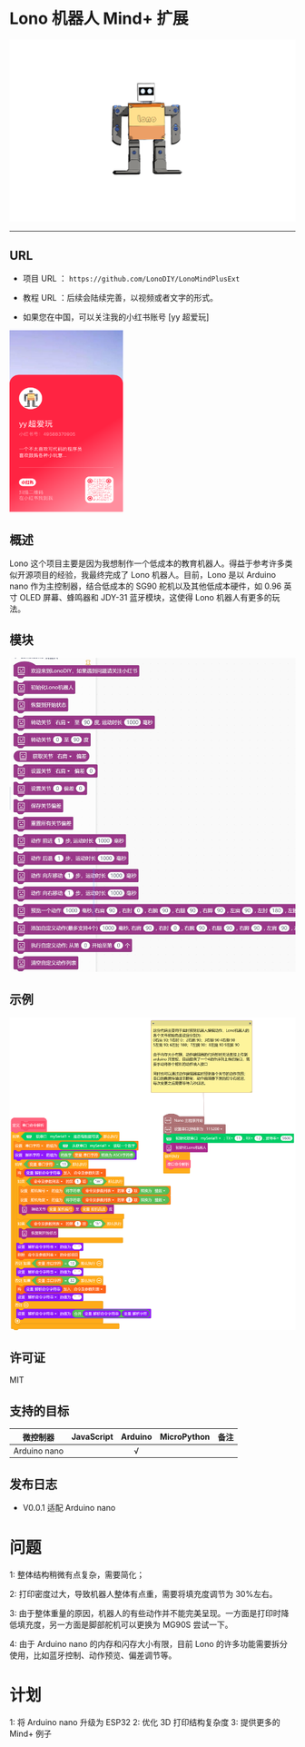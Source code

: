 # Lono 机器人 Mind+ 扩展

![](./arduinoC/_images/featured.png)

---------------------------------------------------------

## URL
* 项目 URL ： ```https://github.com/LonoDIY/LonoMindPlusExt```

* 教程 URL ：后续会陆续完善，以视频或者文字的形式。

* 如果您在中国，可以关注我的小红书账号 [yy 超爱玩]   
 
<img src="./arduinoC/_images/xiaohongshu.png" width="200" height="320" />

## 概述
Lono 这个项目主要是因为我想制作一个低成本的教育机器人。得益于参考许多类似开源项目的经验，我最终完成了 Lono 机器人。目前，Lono 是以 Arduino nano 作为主控制器，结合低成本的 SG90 舵机以及其他低成本硬件，如 0.96 英寸 OLED 屏幕、蜂鸣器和 JDY-31 蓝牙模块，这使得 Lono 机器人有更多的玩法。

## 模块

![](./arduinoC/_images/blocks.png)

## 示例

![](./arduinoC/_images/example.png)

## 许可证

MIT

## 支持的目标

微控制器 | JavaScript | Arduino | MicroPython | 备注
------------------ | :----------: | :----------: | :---------: | -----
Arduino nano        |             |       √       |             |  

## 发布日志
* V0.0.1  适配 Arduino nano

# 问题
1: 整体结构稍微有点复杂，需要简化；

2: 打印密度过大，导致机器人整体有点重，需要将填充度调节为 30%左右。

3: 由于整体重量的原因，机器人的有些动作并不能完美呈现。一方面是打印时降低填充度，另一方面是脚部舵机可以更换为 MG90S 尝试一下。

4: 由于 Arduino nano 的内存和闪存大小有限，目前 Lono 的许多功能需要拆分使用，比如蓝牙控制、动作预览、偏差调节等。

# 计划
1: 将 Arduino nano 升级为 ESP32
2: 优化 3D 打印结构复杂度
3: 提供更多的 Mind+ 例子